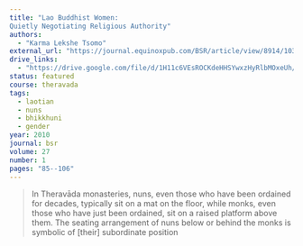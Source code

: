 ```yaml
---
title: "Lao Buddhist Women:
Quietly Negotiating Religious Authority"
authors:
  - "Karma Lekshe Tsomo"
external_url: "https://journal.equinoxpub.com/BSR/article/view/8914/10372"
drive_links:
  - "https://drive.google.com/file/d/1H11c6VEsROCKdeHHSYwxzHyRlbMOxeUh/view?usp=drivesdk"
status: featured
course: theravada
tags:
  - laotian
  - nuns
  - bhikkhuni
  - gender
year: 2010
journal: bsr
volume: 27
number: 1
pages: "85--106"
---
```


>  In Theravāda monasteries, nuns, even those who have been ordained for decades, typically sit on a mat on the floor, while monks, even those who have just been ordained, sit on a raised platform above them. The seating arrangement of nuns below or behind the monks is symbolic of [their] subordinate position

